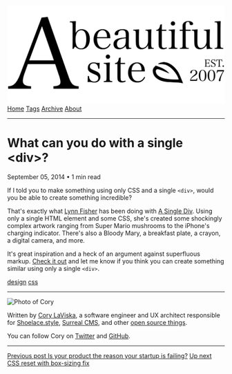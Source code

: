 <a href="../../index.html" class="header-link"><img src="../../images/logos/wordmark.svg" alt="A Beautiful Site" class="wordmark" /></a> <a href="../../index.html" class="nav-item">Home</a> <a href="../../tags/index.html" class="nav-item">Tags</a> <a href="../index.html" class="nav-item">Archive</a> <a href="../../about/index.html" class="nav-item">About</a>

---

# What can you do with a single &lt;div&gt;?

September 05, 2014 • 1 min read

If I told you to make something using only CSS and a single `<div>`, would you be able to create something incredible?

That's exactly what [Lynn Fisher](https://twitter.com/lynnandtonic) has been doing with [A Single Div](http://a.singlediv.com/). Using only a single HTML element and some CSS, she's created some shockingly complex artwork ranging from Super Mario mushrooms to the iPhone's charging indicator. There's also a Bloody Mary, a breakfast plate, a crayon, a digital camera, and more.

It's great inspiration and a heck of an argument against superfluous markup. [Check it out](http://a.singlediv.com/) and let me know if you think you can create something similar using only a single `<div>`.

<a href="../../tags/design/index.html" class="post-tag">design</a> <a href="../../tags/css/index.html" class="post-tag">css</a>

---

<img src="http://0.gravatar.com/avatar/bf1b3b95fd5b096a3592247c29667b33?s=512" alt="Photo of Cory" class="avatar avatar-small" />

Written by [Cory LaViska](../../index-4.html), a software engineer and UX architect responsible for [Shoelace.style](https://shoelace.style/), [Surreal CMS](https://www.surrealcms.com/), and other [open source things](https://github.com/claviska).

You can follow Cory on [Twitter](https://twitter.com/claviska) and [GitHub](https://github.com/claviska).

---

<a href="../is-your-product-the-reason-your-startup-is-failing/index.html" class="post-nav-previous"><span class="small">Previous post</span> Is your product the reason your startup is failing?</a> <a href="../css-reset-with-box-sizing-fix/index.html" class="post-nav-next"><span class="small">Up next</span> CSS reset with box-sizing fix</a>
